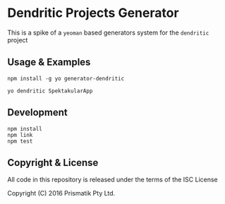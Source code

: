 # Dendritic Projects Generator

This is a spike of a `yeoman` based generators system for the `dendritic` project

## Usage & Examples

```
npm install -g yo generator-dendritic

yo dendritic SpektakularApp
```

## Development

```
npm install
npm link
npm test
```

## Copyright & License

All code in this repository is released under the terms of the ISC License

Copyright (C) 2016 Prismatik Pty Ltd.
